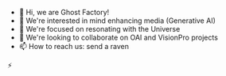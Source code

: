 - 👋 Hi, we are Ghost Factory!
- 👀 We're interested in mind enhancing media (Generative AI)
- 🌱 We're focused on resonating with the Universe
- 💞️ We're looking to collaborate on OAI and VisionPro projects
- 📫 How to reach us: send a raven
  
⚡ 

<!---
GhostFactoryMedia/GhostFactoryMedia is a ✨ special ✨ repository because its `README.md` (this file) appears on your GitHub profile.
You can click the Preview link to take a look at your changes.
--->

